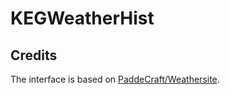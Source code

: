 # KEGWeatherHist

## Credits

The interface is based on [PaddeCraft/Weathersite](https://github.com/PaddeCraft/Weathersite).